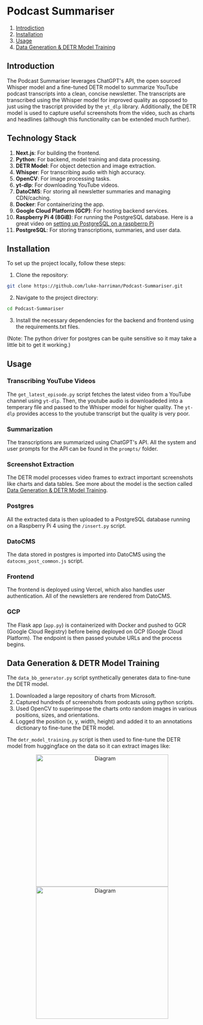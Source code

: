 # Podcast Summariser

1. [Introdiction](#introduction)
3. [Installation](#installation)
4. [Usage](#usage)
5. [Data Generation & DETR Model Training](#data-generation--detr-model-training)


## Introduction
The Podcast Summariser leverages ChatGPT's API, the open sourced Whisper model and a fine-tuned DETR model to summarize YouTube podcast transcripts into a clean, concise newsletter. The transcripts are transcribed using the Whisper model for improved quality as opposed to just using the trascript provided by the `yt_dlp` library. Additionally, the DETR model is used to capture useful screenshots from the video, such as charts and headlines (although this functionality can be extended much further).

## Technology Stack
1. **Next.js**: For building the frontend.
2. **Python**: For backend, model training and data processing.
3. **DETR Model**: For object detection and image extraction.
4. **Whisper**: For transcribing audio with high accuracy.
5. **OpenCV**: For image processing tasks.
6. **yt-dlp**: For downloading YouTube videos.
7. **DatoCMS**: For storing all newsletter summaries and managing CDN/caching.
8. **Docker**: For containerizing the app.
9. **Google Cloud Platform (GCP)**: For hosting backend services.
10. **Raspberry Pi 4 (8GiB)**: For running the PostgreSQL database. Here is a great video on [setting up PostgreSQL on a raspberrp Pi](https://www.youtube.com/watch?v=DZlxuf2kzEU)
11. **PostgreSQL**: For storing transcriptions, summaries, and user data.

## Installation
To set up the project locally, follow these steps:

1. Clone the repository:
```sh
git clone https://github.com/luke-harriman/Podcast-Summariser.git
```
2. Navigate to the project directory:
```sh
cd Podcast-Summariser
```
3. Install the necessary dependencies for the backend and frontend using the requirements.txt files.

(Note: The python driver for postgres can be quite sensitive so it may take a little bit to get it working.)

## Usage
### Transcribing YouTube Videos
The `get_latest_episode.py` script fetches the latest video from a YouTube channel using `yt-dlp`. Then, the youtube audio is downloadeded into a temperary file and passed to the Whisper model for higher quality. The `yt-dlp` provides access to the youtube transcript but the quality is very poor. 

### Summarization
The transcriptions are summarized using ChatGPT's API. All the system and user prompts for the API can be found in the `prompts/` folder.

### Screenshot Extraction
The DETR model processes video frames to extract important screenshots like charts and data tables. See more about the model is the section called [Data Generation & DETR Model Training](#data-generation--detr-model-training). 

### Postgres 
All the extracted data is then uploaded to a PostgreSQL database running on a Raspberry Pi 4 using the `/insert.py` script.

### DatoCMS
The data stored in postgres is imported into DatoCMS using the `datocms_post_common.js` script.

### Frontend
The frontend is deployed using Vercel, which also handles user authentication. All of the newsletters are rendered from DatoCMS.

### GCP
The Flask app (`app.py`) is containerized with Docker and pushed to GCR (Google Cloud Registry) before being deployed on GCP (Google Cloud Platform). The endpoint is then passed youtube URLs and the process begins. 


## Data Generation & DETR Model Training
The `data_bb_generator.py` script synthetically generates data to fine-tune the DETR model.

1. Downloaded a large repository of charts from Microsoft.
2. Captured hundreds of screenshots from podcasts using python scripts.
3. Used OpenCV to superimpose the charts onto random images in various positions, sizes, and orientations.
4. Logged the position (x, y, width, height) and added it to an annotations dictionary to fine-tune the DETR model.

The `detr_model_training.py` script is then used to fine-tune the DETR model from huggingface on the data so it can extract images like:

<p align="center">
  <img src="readme_images/Screenshot 2024-06-27 at 7.09.14 PM.png" alt="Diagram" width="350"/>
  <img src="readme_images/Screenshot 2024-06-27 at 7.10.09 PM.png" alt="Diagram" width="350"/>
</p>